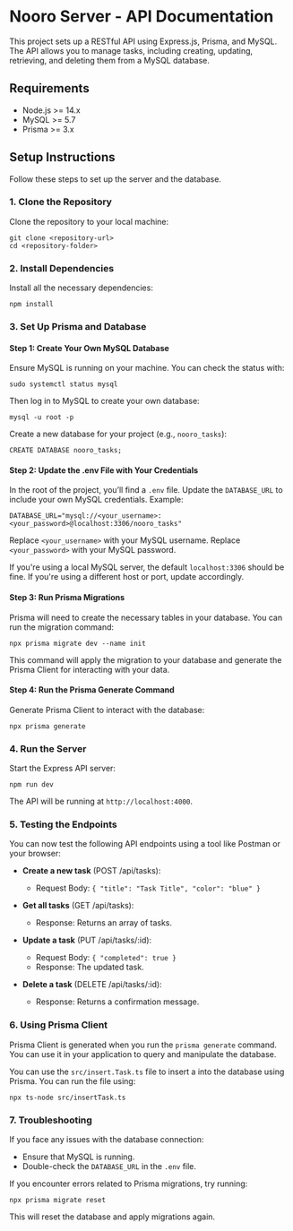 # Nooro Server - API Documentation
This project sets up a RESTful API using Express.js, Prisma, and MySQL. The API allows you to manage tasks, including creating, updating, retrieving, and deleting them from a MySQL database.


## Requirements
- Node.js >= 14.x
- MySQL >= 5.7
- Prisma >= 3.x


## Setup Instructions
Follow these steps to set up the server and the database.

### 1. Clone the Repository
Clone the repository to your local machine:

```
git clone <repository-url>
cd <repository-folder>
```

### 2. Install Dependencies
Install all the necessary dependencies:

```
npm install
```

### 3. Set Up Prisma and Database

#### Step 1: Create Your Own MySQL Database

Ensure MySQL is running on your machine. You can check the status with:

```
sudo systemctl status mysql
```

Then log in to MySQL to create your own database:

```
mysql -u root -p
```

Create a new database for your project (e.g., `nooro_tasks`):

```
CREATE DATABASE nooro_tasks;
```

#### Step 2: Update the .env File with Your Credentials

In the root of the project, you’ll find a `.env` file. Update the `DATABASE_URL` to include your own MySQL credentials. Example:

```
DATABASE_URL="mysql://<your_username>:<your_password>@localhost:3306/nooro_tasks"
```

Replace `<your_username>` with your MySQL username.
Replace `<your_password>` with your MySQL password.

If you're using a local MySQL server, the default `localhost:3306` should be fine. If you're using a different host or port, update accordingly.

#### Step 3: Run Prisma Migrations

Prisma will need to create the necessary tables in your database. You can run the migration command:

```
npx prisma migrate dev --name init
```

This command will apply the migration to your database and generate the Prisma Client for interacting with your data.

#### Step 4: Run the Prisma Generate Command

Generate Prisma Client to interact with the database:

```
npx prisma generate
```

### 4. Run the Server
Start the Express API server:

```
npm run dev
```

The API will be running at `http://localhost:4000`.

### 5. Testing the Endpoints
You can now test the following API endpoints using a tool like Postman or your browser:

- **Create a new task** (POST /api/tasks):
  - Request Body: `{ "title": "Task Title", "color": "blue" }`

- **Get all tasks** (GET /api/tasks):
  - Response: Returns an array of tasks.

- **Update a task** (PUT /api/tasks/:id):
  - Request Body: `{ "completed": true }`
  - Response: The updated task.

- **Delete a task** (DELETE /api/tasks/:id):
  - Response: Returns a confirmation message.

### 6. Using Prisma Client
Prisma Client is generated when you run the `prisma generate` command. You can use it in your application to query and manipulate the database.

You can use the `src/insert.Task.ts` file to insert a into the database using Prisma. You can run the file using:

```
npx ts-node src/insertTask.ts
```

### 7. Troubleshooting
If you face any issues with the database connection:

- Ensure that MySQL is running.
- Double-check the `DATABASE_URL` in the `.env` file.

If you encounter errors related to Prisma migrations, try running:

```
npx prisma migrate reset
```

This will reset the database and apply migrations again.
